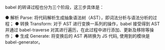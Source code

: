 babel 的转译过程也分为三个阶段，这三步具体是：

●
解析 Parse: 将代码解析⽣成抽象语法树（AST），即词法分析与语法分析的过程；
●
转换 Transform: 对于 AST 进⾏变换⼀系列的操作，babel 接受得到 AST 并通过 babel-traverse 对其进⾏遍历，在此过程中进⾏添加、更新及移除等操作；
●
⽣成 Generate: 将变换后的 AST 再转换为 JS 代码, 使⽤到的模块是 babel-generator。